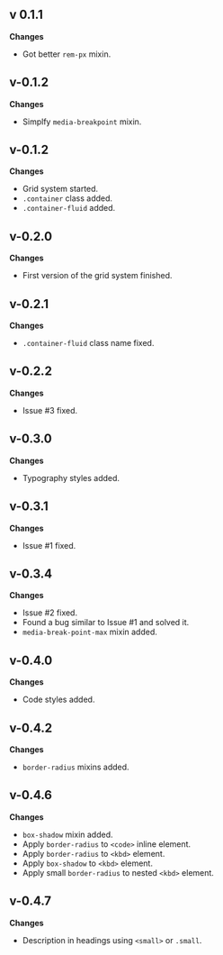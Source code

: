 ## v 0.1.1

**Changes**

- Got better ``rem-px`` mixin.

## v-0.1.2

**Changes**

- Simplfy ``media-breakpoint`` mixin.

## v-0.1.2

**Changes**

- Grid system started.
- ``.container`` class added.
- ``.container-fluid`` added.

## v-0.2.0

**Changes**

- First version of the grid system finished.

## v-0.2.1

**Changes**

- ``.container-fluid`` class name fixed.

## v-0.2.2

**Changes**

- Issue #3 fixed.

## v-0.3.0

**Changes**

- Typography styles added.

## v-0.3.1

**Changes**

- Issue #1 fixed.

## v-0.3.4

**Changes**

- Issue #2 fixed.
- Found a bug similar to Issue #1 and solved it.
- ``media-break-point-max`` mixin added.

## v-0.4.0

**Changes**

- Code styles added.

## v-0.4.2

**Changes**

- ``border-radius`` mixins added.

## v-0.4.6

**Changes**

- ``box-shadow`` mixin added.
- Apply ``border-radius`` to ``<code>`` inline element.
- Apply ``border-radius`` to ``<kbd>`` element.
- Apply ``box-shadow`` to ``<kbd>`` element.
- Apply small ``border-radius`` to nested ``<kbd>`` element.

## v-0.4.7

**Changes**

- Description in headings using ``<small>`` or ``.small``.